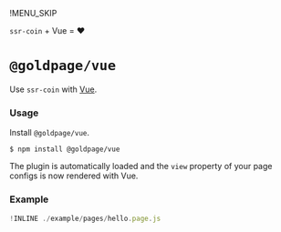 !MENU_SKIP

`ssr-coin` + Vue = :heart:

# `@goldpage/vue`

Use `ssr-coin` with [Vue](https://github.com/vuejs/vue).

### Usage

Install `@goldpage/vue`.

~~~shell
$ npm install @goldpage/vue
~~~

The plugin is automatically loaded and
the `view` property of your page configs is now rendered with Vue.

### Example

~~~js
!INLINE ./example/pages/hello.page.js
~~~
